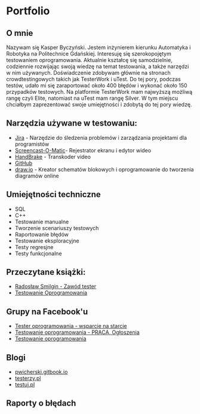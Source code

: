 # Portfolio

## O mnie

Nazywam się Kasper Byczyński. Jestem inżynierem kierunku Automatyka i Robotyka na Politechnice Gdańskiej. Interesuję się szerokopojętym testowaniem oprogramowania. Aktualnie kształcę się samodzielnie, codziennie rozwijając swoją wiedzę na temat testowania, a także narzędzi w nim używanych. Doświadczenie zdobywam głównie na stronach crowdtestingowych takich jak TesterWork i uTest. Do tej pory, podczas testów, udało mi się zaraportować około 400 błędów i wykonać około 150 przypadków testowych. Na platformie TesterWork mam najwyższą możliwą rangę czyli Elite, natomiast na uTest mam rangę Silver. W tym miejscu chciałbym zaprezentować swoje umiejętności i zdobytą do tej pory wiedzę.


## Narzędzia używane w testowaniu:

* [Jira](https://www.atlassian.com/software/jira0) - Narzędzie do śledzenia problemów i zarządzania projektami dla programistów
* [Screencast-O-Matic](https://screencast-o-matic.com/)- Rejestrator ekranu i edytor wideo
* [HandBrake](https://handbrake.fr/) - Transkoder video
* [GitHub](https://github.com/)
* [draw.io](https://app.diagrams.net/) - Kreator schematów blokowych i oprogramowanie do tworzenia diagramów online



## Umiejętności techniczne

* SQL
* C++
* Testowanie manualne
* Tworzenie scenariuszy testowych
* Raportowanie błędów
* Testowanie eksploracyjne
* Testy regresjne
* Testy funkcjonalne

## Przeczytane książki:


* [Radosław Smilgin - Zawód tester](https://lubimyczytac.pl/ksiazka/291227/zawod-tester)
* [Testowanie Oprogramowania](https://pwicherski.gitbook.io)


## Grupy na Facebook'u

* [Tester oprogramowania - wsparcie na starcie](https://www.facebook.com/groups/testeroprogramowania/?ref=group_header)
* [Testowanie oprogramowania - PRACA, Ogłoszenia](https://www.facebook.com/groups/215557562210470/)
* [Testowanie oprogramowania](https://www.facebook.com/groups/TestowanieOprogramowania/)

## Blogi

* [pwicherski.gitbook.io](pwicherski.gitbook.io/)
* [testerzy.pl](http://testerzy.pl)
* [testuj.pl](http://testuj.pl)

## Raporty o błędach

